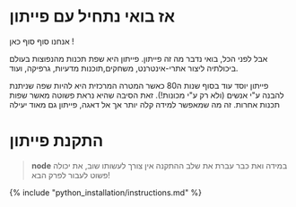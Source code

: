 
# אז בואי נתחיל עם פייתון

אנחנו סוף סוף כאן !

אבל לפני הכל, בואי נדבר מה זה פייתון. פייתון היא שפת תכנות מהנפוצות בעולם ביכולתיה ליצור אתרי-אינטרנט, משחקים,תוכנות מדעיות, גרפיקה, ועוד.

פייתון יוסד עוד בסוף שנות ה80 כאשר המטרה המרכזית היא להיות שפה שניתנת להבנה ע"י אנשים (ולא רק ע"י מכונות!). זאת הסיבה שהיא נראת פשוטה מאשר שפות תכנות אחרות. זה מה שמאפשר למידה קלה יותר אך אל דאגה, פייתון גם מאוד יעילה 

# התקנת פייתון

> **node** במידה ואת כבר עברת את שלב ההתקנה אין צורך לעשותו שוב, את יכולה פשוט לעבור לפרק הבא!

{% include "python_installation/instructions.md" %}

